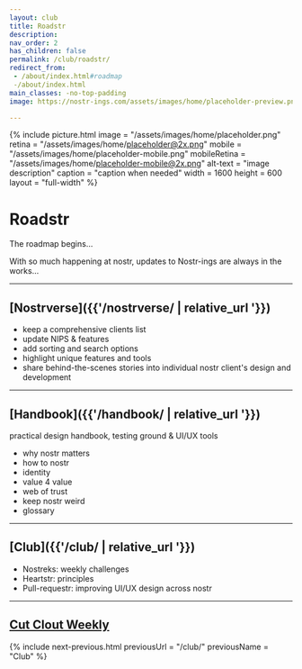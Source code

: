 ```yaml
---
layout: club
title: Roadstr
description:
nav_order: 2
has_children: false
permalink: /club/roadstr/
redirect_from:
 - /about/index.html#roadmap
 -/about/index.html
main_classes: -no-top-padding
image: https://nostr-ings.com/assets/images/home/placeholder-preview.png

---
```


<!---

Editor's notes

Illustration sources:


--->

{% include picture.html
   image = "/assets/images/home/placeholder.png"
   retina = "/assets/images/home/placeholder@2x.png"
   mobile = "/assets/images/home/placeholder-mobile.png"
   mobileRetina = "/assets/images/home/placeholder-mobile@2x.png"
   alt-text = "image description"
   caption = "caption when needed"
   width = 1600
   height = 600
   layout = "full-width"
%}

# Roadstr

The roadmap begins...

With so much happening at nostr, updates to Nostr-ings are always in the works...

---

## [Nostrverse]({{'/nostrverse/ | relative_url '}})

* keep a comprehensive clients list
* update NIPS & features
* add sorting and search options
* highlight unique features and tools
* share behind-the-scenes stories into individual nostr client's design and development

---

## [Handbook]({{'/handbook/ | relative_url '}})

practical design handbook, testing ground & UI/UX tools

* why nostr matters
* how to nostr
* identity
* value 4 value
* web of trust
* keep nostr weird
* glossary

---

## [Club]({{'/club/ | relative_url '}})

* Nostreks: weekly challenges
* Heartstr: principles
* Pull-requestr: improving UI/UX design across nostr

___

## [Cut Clout Weekly](https://cutclout.com)


{% include next-previous.html
   previousUrl = "/club/"
   previousName = "Club"
%}
